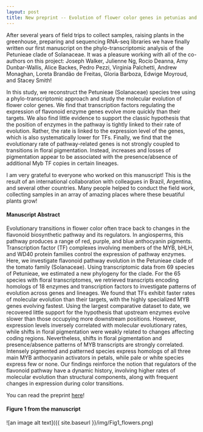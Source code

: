 ```yaml
---
layout: post
title: New preprint -- Evolution of flower color genes in petunias and their wild relatives.
---
```



After several years of field trips to collect samples, raising plants in the greenhouse, preparing and sequencing RNA-seq libraries we have finally written our first manuscript on the phylo-transcriptomic analysis of the Petunieae clade of Solanaceae. It was a pleasure working with all of the co-authors on this project: Joseph Walker, Julienne Ng, Rocío Deanna, Amy Dunbar-Wallis, Alice Backes, Pedro Pezzi, Virginia Palchetti, Andrew Monaghan, Loreta Brandão de Freitas, Gloria Barboza, Edwige Moyroud, and Stacey Smith! 

In this study, we reconstruct the Petunieae (Solanaceae) species tree using a phylo-transcriptomic approach and study the molecular evolution of flower color genes. We find that transcription factors regulating the expression of flavonoid enzyme genes evolve more quickly than their targets. We also find little evidence to support the classic hypothesis that the position of enzymes in the pathway is tightly linked to their rate of evolution. Rather, the rate is linked to the expression level of the genes, which is also systematically lower for TFs. Finally, we find that the evolutionary rate of pathway-related genes is not strongly coupled to transitions in floral pigmentation. Instead, increases and losses of pigmentation appear to be associated with the presence/absence of additional Myb TF copies in certain lineages.

I am very grateful to everyone who worked on this manuscript! This is the result of an international collaboration with colleagues in Brazil, Argentina, and several other countries. Many people helped to conduct the field work, collecting samples in an array of amazing places where these beuatiful plants grow!


#### Manuscript Abstract

Evolutionary transitions in flower color often trace back to changes in the flavonoid biosynthetic pathway and its regulators. In angiosperms, this pathway produces a range of red, purple, and blue anthocyanin pigments. Transcription factor (TF) complexes involving members of the MYB, bHLH, and WD40 protein families control the expression of pathway enzymes. Here, we investigate flavonoid pathway evolution in the Petunieae clade of the tomato family (Solanaceae). Using transcriptomic data from 69 species of Petunieae, we estimated a new phylogeny for the clade. For the 65 species with floral transcriptomes, we retrieved transcripts encoding homologs of 18 enzymes and transcription factors to investigate patterns of evolution across genes and lineages. We found that TFs exhibit faster rates of molecular evolution than their targets, with the highly specialized MYB genes evolving fastest. Using the largest comparative dataset to date, we recovered little support for the hypothesis that upstream enzymes evolve slower than those occupying more downstream positions. However, expression levels inversely correlated with molecular evolutionary rates, while shifts in floral pigmentation were weakly related to changes affecting coding regions. Nevertheless, shifts in floral pigmentation and presence/absence patterns of MYB transcripts are strongly correlated. Intensely pigmented and patterned species express homologs of all three main MYB anthocyanin activators in petals, while pale or white species express few or none. Our findings reinforce the notion that regulators of the flavonoid pathway have a dynamic history, involving higher rates of molecular evolution than structural components, along with frequent changes in expression during color transitions.


You can read the preprint [here](https://ecoevorxiv.org/3tdfk)!

#### Figure 1 from the manuscript

![an image alt text]({{ site.baseurl }}/img/Fig1_flowers.png)

